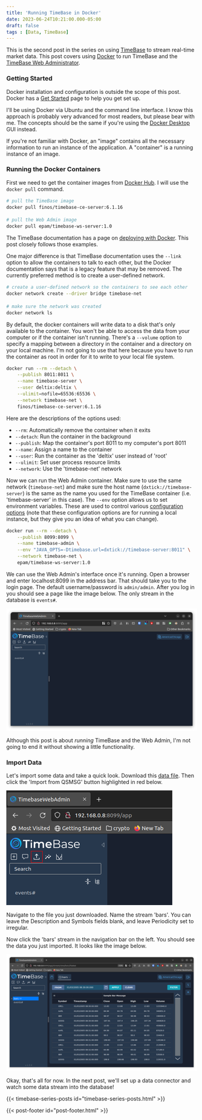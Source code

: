 ```yaml
---
title: 'Running TimeBase in Docker'
date: 2023-06-24T10:21:00.000-05:00
draft: false
tags : [Data, TimeBase]
---
```


This is the second post in the series on using [TimeBase](https://timebase.info/) to stream real-time market data. This post covers using [Docker](https://www.docker.com/) to run TimeBase and the [TimeBase Web Administrator](https://kb.timebase.info/docs/development/tools/Web%20Admin/admin_about).

<!--more-->

### Getting Started

Docker installation and configuration is outside the scope of this post. Docker has a [Get Started](https://www.docker.com/get-started/) page to help you get set up.

I'll be using Docker via Ubuntu and the command line interface. I know this approach is probably very advanced for most readers, but please bear with me. The concepts should be the same if you're using the [Docker Desktop](https://docs.docker.com/desktop/) GUI instead.

If you're not familiar with Docker, an "image" contains all the necessary information to run an instance of the application. A "container" is a running instance of an image.

### Running the Docker Containers

First we need to get the container images from [Docker Hub](https://hub.docker.com/). I will use the `docker pull` command.

```sh
# pull the TimeBase image
docker pull finos/timebase-ce-server:6.1.16

# pull the Web Admin image
docker pull epam/timebase-ws-server:1.0
```

The TimeBase documentation has a page on [deploying with Docker](https://kb.timebase.info/community/deployment/docker). This post closely follows those examples.

One major difference is that TimeBase documentation uses the `--link` option to allow the containers to talk to each other, but the Docker documentation says that is a legacy feature that may be removed. The currently preferred method is to create a user-defined network.

```sh
# create a user-defined network so the containers to see each other
docker network create --driver bridge timebase-net

# make sure the network was created
docker network ls
```

By default, the docker containers will write data to a disk that's only available to the container. You won't be able to access the data from your computer or if the container isn't running. There's a `--volume` option to specify a mapping between a directory in the container and a directory on your local machine. I'm not going to use that here because you have to run the container as root in order for it to write to your local file system.

```sh
docker run --rm --detach \
    --publish 8011:8011 \
    --name timebase-server \
    --user deltix:deltix \
    --ulimit=nofile=65536:65536 \
    --network timebase-net \
    finos/timebase-ce-server:6.1.16
```

Here are the descriptions of the options used:

* `--rm`: Automatically remove the container when it exits
* `--detach`: Run the container in the background
* `--publish`: Map the container's port 8011 to my computer's port 8011
* `--name`: Assign a name to the container
* `--user`: Run the container as the 'deltix' user instead of 'root'
* `--ulimit`: Set user process resource limits
* `--network`: Use the 'timebase-net' network

Now we can run the Web Admin container. Make sure to use the same network (`timebase-net`) and make sure the host name (`dxtick://timebase-server`) is the same as the name you used for the TimeBase container (i.e. 'timebase-server' in this case). The `--env` option allows us to set environment variables. These are used to control various [configuration options](https://kb.timebase.info/community/development/tools/Web%20Admin/admin_config#deployment) (note that these configuration options are for running a local instance, but they give you an idea of what you can change).

```sh
docker run --rm --detach \
    --publish 8099:8099 \
    --name timebase-admin \
    --env "JAVA_OPTS=-Dtimebase.url=dxtick://timebase-server:8011" \
    --network timebase-net \
    epam/timebase-ws-server:1.0
```

We can use the Web Admin's interface once it's running. Open a browser and enter localhost:8099 in the address bar. That should take you to the login page. The default username/password is `admin/admin`. After you log in you should see a page like the image below. The only stream in the database is `events#`.

[![](web-admin-initial-contents.png)](web-admin-initial-contents.png)

Although this post is about *running* TimeBase and the Web Admin, I'm not going to end it without showing a little functionality.

### Import Data

Let's import some data and take a quick look. Download this [data file](running-timebase-in-docker-bars.qsmsg.gz). Then click the 'Import from QSMSG' button highlighted in red below.

[![](web-admin-import-qsmsg-button.png)](web-admin-import-qsmsg-button.png)

Navigate to the file you just downloaded. Name the stream 'bars'. You can leave the Description and Symbols fields blank, and leave Periodicity set to irregular.

Now click the 'bars' stream in the navigation bar on the left. You should see the data you just imported. It looks like the image below.

[![](web-admin-after-importing-bars.png)](web-admin-after-importing-bars.png)

Okay, that's all for now. In the next post, we'll set up a data connector and watch some data stream into the database!

{{< timebase-series-posts id="timebase-series-posts.html" >}}

{{< post-footer id="post-footer.html" >}}
